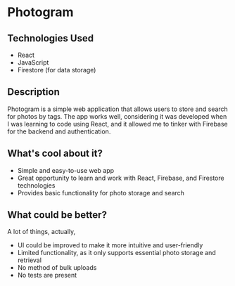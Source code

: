 # Photogram

## Technologies Used

- React
- JavaScript
- Firestore (for data storage)

## Description

Photogram is a simple web application that allows users to store and search for photos by tags. The app works well, considering it was developed when I was learning to code using React, and it allowed me to tinker with Firebase for the backend and authentication.

## What's cool about it?

- Simple and easy-to-use web app
- Great opportunity to learn and work with React, Firebase, and Firestore technologies
- Provides basic functionality for photo storage and search

## What could be better?

A lot of things, actually,

- UI could be improved to make it more intuitive and user-friendly
- Limited functionality, as it only supports essential photo storage and retrieval
- No method of bulk uploads
- No tests are present
